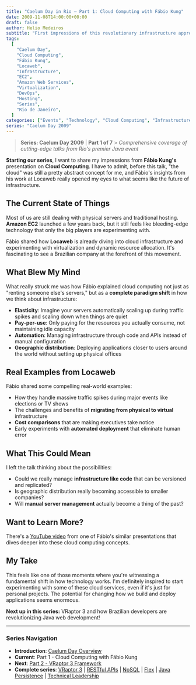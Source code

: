 ```yaml
---
title: "Caelum Day in Rio – Part 1: Cloud Computing with Fábio Kung"
date: 2009-11-08T14:00:00+00:00
draft: false
author: Helio Medeiros
subtitle: "First impressions of this revolutionary infrastructure approach"
tags:
  [
    "Caelum Day",
    "Cloud Computing",
    "Fábio Kung",
    "Locaweb",
    "Infrastructure",
    "EC2",
    "Amazon Web Services",
    "Virtualization",
    "DevOps",
    "Hosting",
    "Series",
    "Rio de Janeiro",
  ]
categories: ["Events", "Technology", "Cloud Computing", "Infrastructure"]
series: "Caelum Day 2009"
---
```


> **Series: Caelum Day 2009** | **Part 1 of 7** > _Comprehensive coverage of cutting-edge talks from Rio's premier Java event_

**Starting our series**, I want to share my impressions from **Fábio Kung's** presentation on **Cloud Computing**. I have to admit, before this talk, "the cloud" was still a pretty abstract concept for me, and Fábio's insights from his work at Locaweb really opened my eyes to what seems like the future of infrastructure.

## The Current State of Things

Most of us are still dealing with physical servers and traditional hosting. **Amazon EC2** launched a few years back, but it still feels like bleeding-edge technology that only the big players are experimenting with.

Fábio shared how **Locaweb** is already diving into cloud infrastructure and experimenting with virtualization and dynamic resource allocation. It's fascinating to see a Brazilian company at the forefront of this movement.

## What Blew My Mind

What really struck me was how Fábio explained cloud computing not just as "renting someone else's servers," but as a **complete paradigm shift** in how we think about infrastructure:

- **Elasticity**: Imagine your servers automatically scaling up during traffic spikes and scaling down when things are quiet
- **Pay-per-use**: Only paying for the resources you actually consume, not maintaining idle capacity
- **Automation**: Managing infrastructure through code and APIs instead of manual configuration
- **Geographic distribution**: Deploying applications closer to users around the world without setting up physical offices

## Real Examples from Locaweb

Fábio shared some compelling real-world examples:

- How they handle massive traffic spikes during major events like elections or TV shows
- The challenges and benefits of **migrating from physical to virtual** infrastructure
- **Cost comparisons** that are making executives take notice
- Early experiments with **automated deployment** that eliminate human error

## What This Could Mean

I left the talk thinking about the possibilities:

- Could we really manage **infrastructure like code** that can be versioned and replicated?
- Is geographic distribution really becoming accessible to smaller companies?
- Will **manual server management** actually become a thing of the past?

## Want to Learn More?

There's a [YouTube video](https://www.youtube.com/watch?v=example) from one of Fábio's similar presentations that dives deeper into these cloud computing concepts.

## My Take

This feels like one of those moments where you're witnessing a fundamental shift in how technology works. I'm definitely inspired to start experimenting with some of these cloud services, even if it's just for personal projects. The potential for changing how we build and deploy applications seems enormous.

**Next up in this series:** VRaptor 3 and how Brazilian developers are revolutionizing Java web development!

---

### **Series Navigation**

- **Introduction**: [Caelum Day Overview](../2009-11-07-caelum-day-intro/)
- **Current**: Part 1 - Cloud Computing with Fábio Kung
- **Next**: [Part 2 - VRaptor 3 Framework](../2009-11-09-caelum-day-part2-vraptor3/)
- **Complete series**: [VRaptor 3](../2009-11-09-caelum-day-part2-vraptor3/) | [RESTful APIs](../2009-11-10-caelum-day-part3-restful-apis/) | [NoSQL](../2009-11-11-caelum-day-part4-nosql/) | [Flex](../2009-11-12-caelum-day-part5-flex/) | [Java Persistence](../2009-11-13-caelum-day-part6-java-persistence/) | [Technical Leadership](../2009-11-14-caelum-day-final-leadership-phillip-calcado/)
